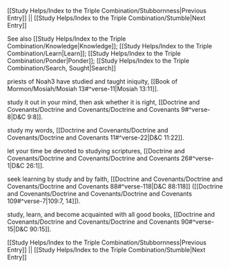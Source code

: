 [[Study Helps/Index to the Triple Combination/Stubbornness|Previous Entry]]  ||  [[Study Helps/Index to the Triple Combination/Stumble|Next Entry]]

 See also [[Study Helps/Index to the Triple Combination/Knowledge|Knowledge]]; [[Study Helps/Index to the Triple Combination/Learn|Learn]]; [[Study Helps/Index to the Triple Combination/Ponder|Ponder]]; [[Study Helps/Index to the Triple Combination/Search, Sought|Search]]

 priests of Noah3 have studied and taught iniquity, [[Book of Mormon/Mosiah/Mosiah 13#^verse-11|Mosiah 13:11]].

 study it out in your mind, then ask whether it is right, [[Doctrine and Covenants/Doctrine and Covenants/Doctrine and Covenants 9#^verse-8|D&C 9:8]].

 study my words, [[Doctrine and Covenants/Doctrine and Covenants/Doctrine and Covenants 11#^verse-22|D&C 11:22]].

 let your time be devoted to studying scriptures, [[Doctrine and Covenants/Doctrine and Covenants/Doctrine and Covenants 26#^verse-1|D&C 26:1]].

 seek learning by study and by faith, [[Doctrine and Covenants/Doctrine and Covenants/Doctrine and Covenants 88#^verse-118|D&C 88:118]] ([[Doctrine and Covenants/Doctrine and Covenants/Doctrine and Covenants 109#^verse-7|109:7, 14]]).

 study, learn, and become acquainted with all good books, [[Doctrine and Covenants/Doctrine and Covenants/Doctrine and Covenants 90#^verse-15|D&C 90:15]].

[[Study Helps/Index to the Triple Combination/Stubbornness|Previous Entry]]  ||  [[Study Helps/Index to the Triple Combination/Stumble|Next Entry]]